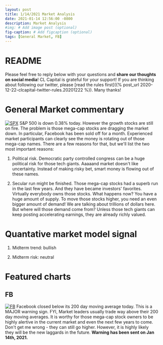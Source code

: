 ```yaml
---
layout: post
title: 1/14/2021 Market Analysis
date: 2021-01-14 12:56:00 -0800
description: Market Analysis
#img: # Add image post (optional)
fig-caption: # Add figcaption (optional)
tags: [General Market, FB]
---
```

# README
Please feel free to reply below with your questions and **share our thoughts on social media**! CL Capital is grateful for your support!
If you are thinking about following our twitter, please [read the rules first]({% post_url 2020-12-22-clcapital-twitter-rules.20201222 %}).
Many thanks!

# General Market commentary
[![SPX]({{site.baseurl}}/assets/img/2021-01-14/SPX-d.jpg)]({{site.baseurl}}/assets/img/2021-01-14/SPX-d.jpg)
S&P 500 is down 0.38% today. However the growth stocks are still on fire. The problem is those mega-cap stocks are dragging the market down.
In particular, Facebook has been sold off for a month. Experienced market participants can clearly see the money is rotating out of those mega-cap names.
There are a few reasons for that, but we'll list the two most important reasons:

1. Political risk. Democratic party controlled congress can be a huge political risk for those tech giants. Aaaaand market doesn't like uncertainty.
Instead of making risky bet, smart money is flowing out of these names.

2. Secular run might be finished. Those mega-cap stocks had a superb run in the last few years. And they have became investors' favorites.
Virtually everybody owns those stocks. What happens now? You have a huge amount of supply. To move those stocks higher, you need an even bigger amount of demand!
We are talking about trillions of dollars here. But where will those demand come from?
Unless those tech giants can keep posting accelerating earnings, they are already richly valued.

# Quantative market model signal

1. Midterm trend: bullish

2. Midterm risk: neutral

# Featured charts

## FB

[![FB]({{site.baseurl}}/assets/img/2021-01-14/FB-d.jpg)]({{site.baseurl}}/assets/img/2021-01-14/FB-d.jpg)
Facebook closed below its 200 day moving average today. This is a MAJOR warning sign.
FYI, Market leaders usually trade way above their 200 day moving averages.
It is worthy for those mega-cap stock owners to be highly alertive in the current market and even the next few years to come.
Don't get me wrong - they can still go higher. However, it is highly likely they will be the new laggards in the future.
**Warning has been sent on Jan 14th, 2021.**
